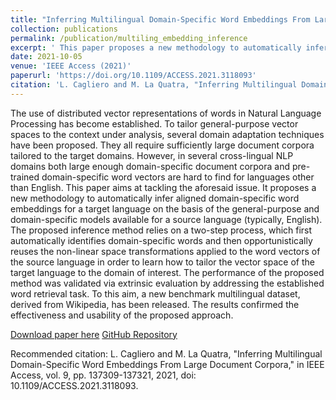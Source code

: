 ```yaml
---
title: "Inferring Multilingual Domain-Specific Word Embeddings From Large Document Corpora"
collection: publications
permalink: /publication/multiling_embedding_inference
excerpt: ' This paper proposes a new methodology to automatically infer aligned domain-specific word embeddings for a target language on the basis of the general-purpose and domain-specific models available for a source language (typically, English). The proposed inference method relies on a two-step process, which first automatically identifies domain-specific words and then opportunistically reuses the non-linear space transformations applied to the word vectors of the source language.'
date: 2021-10-05
venue: 'IEEE Access (2021)'
paperurl: 'https://doi.org/10.1109/ACCESS.2021.3118093'
citation: 'L. Cagliero and M. La Quatra, "Inferring Multilingual Domain-Specific Word Embeddings From Large Document Corpora," in IEEE Access, vol. 9, pp. 137309-137321, 2021, doi: 10.1109/ACCESS.2021.3118093.'
---
```

The use of distributed vector representations of words in Natural Language Processing has become established. To tailor general-purpose vector spaces to the context under analysis, several domain adaptation techniques have been proposed. They all require sufficiently large document corpora tailored to the target domains. However, in several cross-lingual NLP domains both large enough domain-specific document corpora and pre-trained domain-specific word vectors are hard to find for languages other than English. This paper aims at tackling the aforesaid issue. It proposes a new methodology to automatically infer aligned domain-specific word embeddings for a target language on the basis of the general-purpose and domain-specific models available for a source language (typically, English). The proposed inference method relies on a two-step process, which first automatically identifies domain-specific words and then opportunistically reuses the non-linear space transformations applied to the word vectors of the source language in order to learn how to tailor the vector space of the target language to the domain of interest. The performance of the proposed method was validated via extrinsic evaluation by addressing the established word retrieval task. To this aim, a new benchmark multilingual dataset, derived from Wikipedia, has been released. The results confirmed the effectiveness and usability of the proposed approach.

[Download paper here](https://doi.org/10.1109/ACCESS.2021.3118093)
[GitHub Repository](https://github.com/MorenoLaQuatra/AMED)

Recommended citation: L. Cagliero and M. La Quatra, "Inferring Multilingual Domain-Specific Word Embeddings From Large Document Corpora," in IEEE Access, vol. 9, pp. 137309-137321, 2021, doi: 10.1109/ACCESS.2021.3118093.
